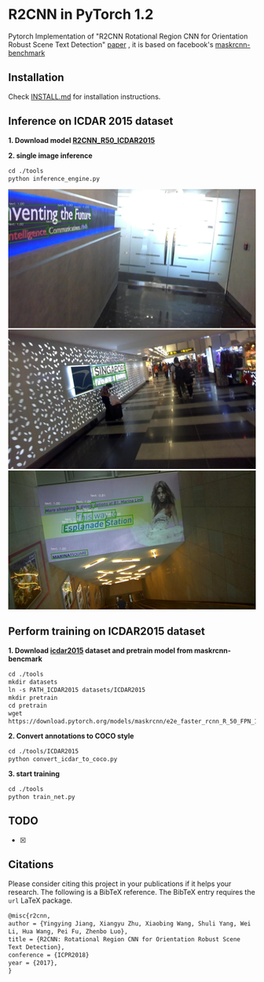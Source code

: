 # R2CNN in PyTorch 1.2
Pytorch Implementation of "R2CNN Rotational Region CNN for Orientation Robust Scene Text Detection" [paper](https://arxiv.org/abs/1706.09579)
, it is based on facebook's [maskrcnn-benchmark](https://github.com/facebookresearch/maskrcnn-benchmark)
## Installation

Check [INSTALL.md](INSTALL.md) for installation instructions.

## Inference on ICDAR 2015 dataset
**1. Download model [R2CNN_R50_ICDAR2015](https://drive.google.com/open?id=1sXI00SG3VdwWWZLP6ZaBxvqph77oackI)**

**2. single image inference**
````
cd ./tools
python inference_engine.py
````

![01](tools/ICDAR2015/img_14.jpg)
![02](tools/ICDAR2015/img_60.jpg)
![03](tools/ICDAR2015/img_108.jpg)

## Perform training on ICDAR2015 dataset
**1. Download [icdar2015](https://rrc.cvc.uab.es/?ch=4&com=downloads) dataset and pretrain model from maskrcnn-bencmark**
````
cd ./tools
mkdir datasets
ln -s PATH_ICDAR2015 datasets/ICDAR2015
mkdir pretrain
cd pretrain
wget https://download.pytorch.org/models/maskrcnn/e2e_faster_rcnn_R_50_FPN_1x.pth
````
**2. Convert annotations to COCO style**
````
cd ./tools/ICDAR2015
python convert_icdar_to_coco.py
````
**3. start training**
````
cd ./tools
python train_net.py 
````

## TODO
- [x] 


## Citations
Please consider citing this project in your publications if it helps your research. The following is a BibTeX reference. The BibTeX entry requires the `url` LaTeX package.
```
@misc{r2cnn,
author = {Yingying Jiang, Xiangyu Zhu, Xiaobing Wang, Shuli Yang, Wei Li, Hua Wang, Pei Fu, Zhenbo Luo},
title = {R2CNN: Rotational Region CNN for Orientation Robust Scene Text Detection},
conference = {ICPR2018}
year = {2017},
}
```